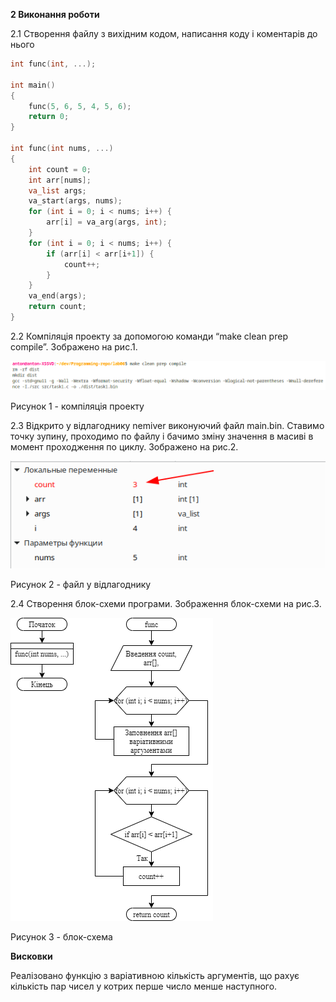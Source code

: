 **2 Виконання роботи**

2.1 Створення файлу з вихідним кодом, написання коду і коментарів до нього

```C
int func(int, ...);

int main()
{
    func(5, 6, 5, 4, 5, 6); 
    return 0;
}

int func(int nums, ...)
{
    int count = 0; 
    int arr[nums]; 
    va_list args;  
    va_start(args, nums); 
    for (int i = 0; i < nums; i++) { 
        arr[i] = va_arg(args, int); 
    }
    for (int i = 0; i < nums; i++) {
        if (arr[i] < arr[i+1]) {
            count++;
        }
    }
    va_end(args);
    return count;
}
```

2.2 Компіляція проекту за допомогою команди “make clean prep compile”. Зображено на рис.1.

![](./assets/image1.png)

Рисунок 1 - компіляція проекту

2.3 Відкрито у відлагоднику nemiver виконуючий файл main.bin. Ставимо точку зупину, проходимо по файлу і бачимо зміну значення в масиві в момент проходження по циклу. Зображено на рис.2.

![](./assets/image2.png)

Рисунок 2 - файл у відлагоднику

2.4 Створення блок-схеми програми. Зображення блок-схеми на рис.3.

![](../../doc/assets/7_1.png)

Рисунок 3 - блок-схема

**Висковки**

Реалізовано функцію з варіативною кількість аргументів, що рахує кількість пар чисел у котрих перше число менше наступного.